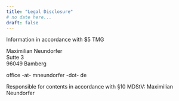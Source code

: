 ```yaml
---
title: "Legal Disclosure"
# no date here...
draft: false
---
```


<!-- Nasty workaround until I find out how to use single pages without dates in this theme... -->
<style>h5 { display: none }</style>

Information in accordance with $5 TMG

Maximilian Neundorfer  
Sutte 3  
96049 Bamberg

office -at- mneundorfer -dot- de

Responsible for contents in accordance with §10 MDStV: Maximilian Neundorfer